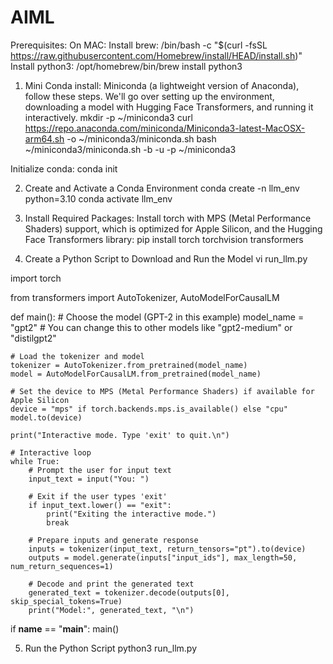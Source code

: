 # AIML

Prerequisites:
On MAC:
Install brew:  /bin/bash -c "$(curl -fsSL https://raw.githubusercontent.com/Homebrew/install/HEAD/install.sh)"
Install python3: /opt/homebrew/bin/brew install python3

1. Mini Conda install: Miniconda (a lightweight version of Anaconda), follow these steps. We'll go over setting up the environment, downloading a model with Hugging Face Transformers, and running it interactively.
mkdir -p ~/miniconda3
curl https://repo.anaconda.com/miniconda/Miniconda3-latest-MacOSX-arm64.sh -o ~/miniconda3/miniconda.sh
bash ~/miniconda3/miniconda.sh -b -u -p ~/miniconda3

Initialize conda: conda init

2. Create and Activate a Conda Environment
   conda create -n llm_env python=3.10
   conda activate llm_env

3. Install Required Packages: Install torch with MPS (Metal Performance Shaders) support, which is optimized for Apple Silicon, and the Hugging Face Transformers library:
   pip install torch torchvision transformers

4. Create a Python Script to Download and Run the Model
   vi run_llm.py


import torch

from transformers import AutoTokenizer, AutoModelForCausalLM

def main():
    # Choose the model (GPT-2 in this example)
    model_name = "gpt2"  # You can change this to other models like "gpt2-medium" or "distilgpt2"
    
    # Load the tokenizer and model
    tokenizer = AutoTokenizer.from_pretrained(model_name)
    model = AutoModelForCausalLM.from_pretrained(model_name)

    # Set the device to MPS (Metal Performance Shaders) if available for Apple Silicon
    device = "mps" if torch.backends.mps.is_available() else "cpu"
    model.to(device)

    print("Interactive mode. Type 'exit' to quit.\n")

    # Interactive loop
    while True:
        # Prompt the user for input text
        input_text = input("You: ")
        
        # Exit if the user types 'exit'
        if input_text.lower() == "exit":
            print("Exiting the interactive mode.")
            break

        # Prepare inputs and generate response
        inputs = tokenizer(input_text, return_tensors="pt").to(device)
        outputs = model.generate(inputs["input_ids"], max_length=50, num_return_sequences=1)
        
        # Decode and print the generated text
        generated_text = tokenizer.decode(outputs[0], skip_special_tokens=True)
        print("Model:", generated_text, "\n")

if __name__ == "__main__":
    main()


5. Run the Python Script
   python3 run_llm.py








